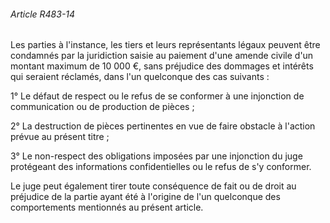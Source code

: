 ###### Article R483-14

Les parties à l'instance, les tiers et leurs représentants légaux peuvent être condamnés par la juridiction saisie au paiement d'une amende civile d'un montant maximum de 10 000 €, sans préjudice des dommages et intérêts qui seraient réclamés, dans l'un quelconque des cas suivants :

1° Le défaut de respect ou le refus de se conformer à une injonction de communication ou de production de pièces ;

2° La destruction de pièces pertinentes en vue de faire obstacle à l'action prévue au présent titre ;

3° Le non-respect des obligations imposées par une injonction du juge protégeant des informations confidentielles ou le refus de s'y conformer.

Le juge peut également tirer toute conséquence de fait ou de droit au préjudice de la partie ayant été à l'origine de l'un quelconque des comportements mentionnés au présent article.

